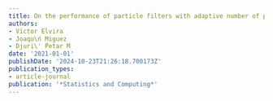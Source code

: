 ```yaml
---
title: On the performance of particle filters with adaptive number of particles
authors:
- Vı́ctor Elvira
- Joaqu\ń Miguez
- Djuri\' ́Petar M
date: '2021-01-01'
publishDate: '2024-10-23T21:26:18.700173Z'
publication_types:
- article-journal
publication: '*Statistics and Computing*'
---
```

